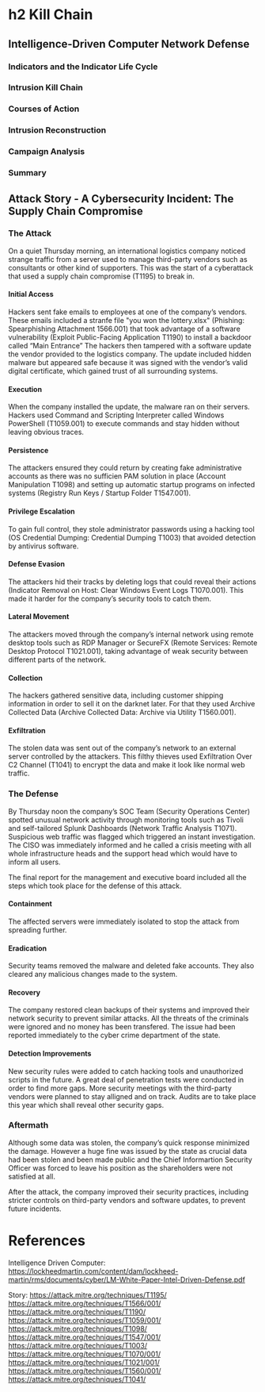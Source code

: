 # h2 Kill Chain
## Intelligence-Driven Computer Network Defense
### Indicators and the Indicator Life Cycle
### Intrusion Kill Chain
### Courses of Action
### Intrusion Reconstruction
### Campaign Analysis
### Summary

## Attack Story - A Cybersecurity Incident: The Supply Chain Compromise
### The Attack
On a quiet Thursday morning, an international logistics company noticed strange traffic from a server used to manage third-party vendors 
such as consultants or other kind of supporters. This was the start of a cyberattack that used a supply chain compromise (T1195) to break in.

#### Initial Access
Hackers sent fake emails to employees at one of the company’s vendors. These emails included a stranfe file "you won the lottery.xlsx" 
(Phishing: Spearphishing Attachment 1566.001) that took advantage of a software vulnerability (Exploit Public-Facing Application T1190) to install a backdoor called “Main Entrance” 
The hackers then tampered with a software update the vendor provided to the logistics company. The update included hidden malware but appeared safe because it was signed with the vendor’s valid digital certificate, which gained trust of all surrounding systems.

#### Execution
When the company installed the update, the malware ran on their servers. Hackers used Command and Scripting Interpreter called Windows PowerShell (T1059.001) to execute commands and stay hidden without leaving obvious traces. 

#### Persistence
The attackers ensured they could return by creating fake administrative accounts as there was no sufficien PAM solution in place (Account Manipulation T1098) and setting up automatic startup programs on infected systems (Registry Run Keys / Startup Folder T1547.001).

#### Privilege Escalation
To gain full control, they stole administrator passwords using a hacking tool (OS Credential Dumping: Credential Dumping T1003) that avoided detection by antivirus software.

#### Defense Evasion
The attackers hid their tracks by deleting logs that could reveal their actions (Indicator Removal on Host: Clear Windows Event Logs T1070.001). This made it harder for the company’s security tools to catch them.

#### Lateral Movement
The attackers moved through the company’s internal network using remote desktop tools such as RDP Manager or SecureFX (Remote Services: Remote Desktop Protocol T1021.001), taking advantage of weak security between different parts of the network.

#### Collection
The hackers gathered sensitive data, including customer shipping information in order to sell it on the darknet later.
For that they used Archive Collected Data (Archive Collected Data: Archive via Utility T1560.001).

#### Exfiltration
The stolen data was sent out of the company’s network to an external server controlled by the attackers. 
This filthy thieves used Exfiltration Over C2 Channel (T1041) to encrypt the data and make it look like normal web traffic.

### The Defense
By Thursday noon the company’s SOC Team (Security Operations Center) spotted unusual network activity through monitoring tools such as Tivoli and self-tailored Splunk Dashboards (Network Traffic Analysis T1071). Suspicious web traffic was flagged which triggered an instant investigation. The CISO was immediately informed and he called a crisis meeting with all whole infrastructure heads and the support head which would have to inform all users.

The final report for the management and executive board included all the steps which took place for the defense of this attack.

#### Containment
The affected servers were immediately isolated to stop the attack from spreading further.

#### Eradication
Security teams removed the malware and deleted fake accounts. They also cleared any malicious changes made to the system.

#### Recovery
The company restored clean backups of their systems and improved their network security to prevent similar attacks.
All the threats of the criminals were ignored and no money has been transfered. The issue had been reported immediately to the cyber crime department of the state.

#### Detection Improvements
New security rules were added to catch hacking tools and unauthorized scripts in the future.
A great deal of penetration tests were conducted in order to find more gaps.
More security meetings with the third-party vendors were planned to stay alligned and on track.
Audits are to take place this year which shall reveal other security gaps.

### Aftermath
Although some data was stolen, the company’s quick response minimized the damage. However a huge fine was issued by the state as crucial data had been stolen and been made public and the Chief Informartion Security Officer was forced to leave his position as the shareholders were not satisfied at all.

After the attack, the company improved their security practices, including stricter controls on third-party vendors and software updates, to prevent future incidents.


# References
Intelligence Driven Computer: https://lockheedmartin.com/content/dam/lockheed-martin/rms/documents/cyber/LM-White-Paper-Intel-Driven-Defense.pdf

Story: 
https://attack.mitre.org/techniques/T1195/
https://attack.mitre.org/techniques/T1566/001/
https://attack.mitre.org/techniques/T1190/
https://attack.mitre.org/techniques/T1059/001/
https://attack.mitre.org/techniques/T1098/
https://attack.mitre.org/techniques/T1547/001/
https://attack.mitre.org/techniques/T1003/
https://attack.mitre.org/techniques/T1070/001/
https://attack.mitre.org/techniques/T1021/001/
https://attack.mitre.org/techniques/T1560/001/
https://attack.mitre.org/techniques/T1041/
